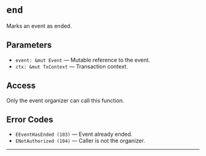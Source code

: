 # `end`

Marks an event as ended.

## Parameters
- `event: &mut Event` — Mutable reference to the event.
- `ctx: &mut TxContext` — Transaction context.

## Access
Only the event organizer can call this function.

## Error Codes
- `EEventHasEnded (103)` — Event already ended.
- `ENotAuthorized (104)` — Caller is not the organizer.

---
